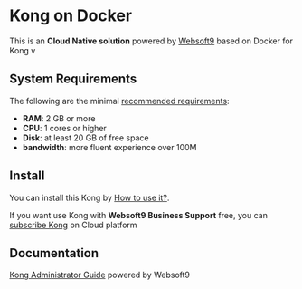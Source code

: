 # Kong on Docker  

This is an **Cloud Native solution** powered by [Websoft9](https://www.websoft9.com) based on Docker for Kong v

## System Requirements

The following are the minimal [recommended requirements](https://konghq.com/install/#kong-community):

* **RAM**: 2 GB or more
* **CPU**: 1 cores or higher
* **Disk**: at least 20 GB of free space
* **bandwidth**: more fluent experience over 100M  

## Install

You can install this Kong by [How to use it?](https://github.com/Websoft9/docker-library#how-to-use-it).   

If you want use Kong with **Websoft9 Business Support** free, you can [subscribe Kong](https://www.websoft9.com/apps) on Cloud platform

## Documentation

[Kong Administrator Guide](https://support.websoft9.com/docs/kong) powered by Websoft9
